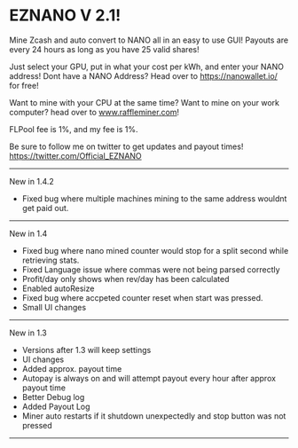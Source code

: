 # EZNANO V 2.1!

Mine Zcash and auto convert to NANO all in an easy to use GUI! Payouts are every 24 hours as long as you have 25 valid shares!

Just select your GPU, put in what your cost per kWh, and enter your NANO address!
Dont have a NANO Address? Head over to https://nanowallet.io/ for free!

Want to mine with your CPU at the same time? Want to mine on your work computer? head over to www.raffleminer.com!

FLPool fee is 1%, and my fee is 1%. 

Be sure to follow me on twitter to get updates and payout times! https://twitter.com/Official_EZNANO
************************************
New in 1.4.2
- Fixed bug where multiple machines mining to the same address wouldnt get paid out. 
************************************
New in 1.4
- Fixed bug where nano mined counter would stop for a split second while retrieving stats.
- Fixed Language issue where commas were not being parsed correctly
- Profit/day only shows when rev/day has been calculated
- Enabled autoResize
- Fixed bug where accpeted counter reset when start was pressed. 
- Small UI changes
************************************
New in 1.3
- Versions after 1.3 will keep settings
- UI changes
- Added approx. payout time
- Autopay is always on and will attempt payout every hour after approx payout time
- Better Debug log
- Added Payout Log
- Miner auto restarts if it shutdown unexpectedly and stop button was not pressed
************************************
